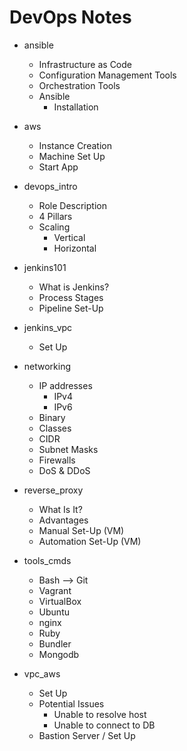 # DevOps Notes

- ansible
  - Infrastructure as Code
  - Configuration Management Tools
  - Orchestration Tools
  - Ansible
    - Installation

- aws
  - Instance Creation
  - Machine Set Up
  - Start App

- devops_intro
  - Role Description
  - 4 Pillars
  - Scaling
    - Vertical
    - Horizontal
  
- jenkins101
  - What is Jenkins?
  - Process Stages
  - Pipeline Set-Up

- jenkins_vpc
  - Set Up

- networking
  - IP addresses
    - IPv4
    - IPv6
  - Binary
  - Classes
  - CIDR
  - Subnet Masks
  - Firewalls
  - DoS & DDoS

- reverse_proxy
  - What Is It?
  - Advantages
  - Manual Set-Up (VM)
  - Automation Set-Up (VM)

- tools_cmds
  - Bash --> Git
  - Vagrant
  - VirtualBox
  - Ubuntu
  - nginx
  - Ruby
  - Bundler
  - Mongodb

- vpc_aws
  - Set Up
  - Potential Issues
    - Unable to resolve host
    - Unable to connect to DB
  - Bastion Server / Set Up